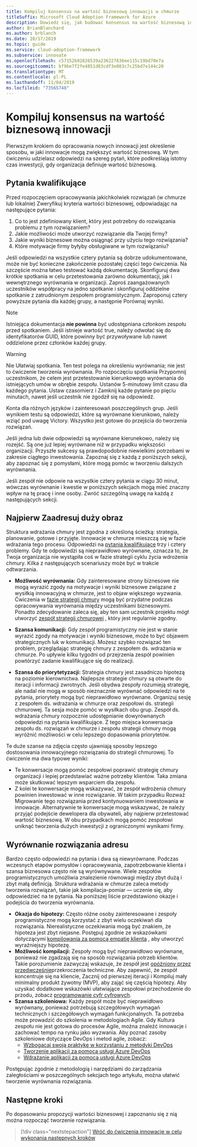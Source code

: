 ```yaml
---
title: Kompiluj konsensus na wartość biznesową innowacji w chmurze
titleSuffix: Microsoft Cloud Adoption Framework for Azure
description: Dowiedz się, jak budować konsensus na wartość biznesową innowacji w chmurze.
author: BrianBlanchard
ms.author: brblanch
ms.date: 10/17/2019
ms.topic: guide
ms.service: cloud-adoption-framework
ms.subservice: innovate
ms.openlocfilehash: c57152b92826539a236227636ee115c19bd70e7a
ms.sourcegitcommit: bf9be7f2fe4851d83cdf3e083c7c25bd7e144c20
ms.translationtype: MT
ms.contentlocale: pl-PL
ms.lasthandoff: 11/04/2019
ms.locfileid: "73565748"
---
```

# <a name="build-consensus-on-the-business-value-of-innovation"></a>Kompiluj konsensus na wartość biznesową innowacji

Pierwszym krokiem do opracowania nowych innowacji jest określenie sposobu, w jaki innowacje mogą zwiększyć wartość biznesową. W tym ćwiczeniu udzielasz odpowiedzi na szereg pytań, które podkreślają istotny czas inwestycji, gdy organizacja definiuje wartość biznesową.

## <a name="qualifying-questions"></a>Pytania kwalifikujące

Przed rozpoczęciem opracowywania jakichkolwiek rozwiązań (w chmurze lub lokalnie) Zweryfikuj kryteria wartości biznesowej, odpowiadając na następujące pytania:

1. Co to jest zdefiniowany klient, który jest potrzebny do rozwiązania problemu z tym rozwiązaniem?
1. Jakie możliwości może utworzyć rozwiązanie dla Twojej firmy?
1. Jakie wyniki biznesowe można osiągnąć przy użyciu tego rozwiązania?
1. Które motywacje firmy byłyby obsługiwane w tym rozwiązaniu?

Jeśli odpowiedzi na wszystkie cztery pytania są dobrze udokumentowane, może nie być konieczne zakończenie pozostałej części tego ćwiczenia. Na szczęście można łatwo testować każdą dokumentację. Skonfiguruj dwa krótkie spotkania w celu przetestowania zarówno dokumentacji, jak i wewnętrznego wyrównania w organizacji. Zaproś zaangażowanych uczestników współpracy na jedno spotkanie i skonfiguruj oddzielne spotkanie z zatrudnionym zespołem programistycznym. Zaproponuj cztery powyższe pytania dla każdej grupy, a następnie Porównaj wyniki.

> [!NOTE]
> Istniejąca dokumentacja **nie powinna** być udostępniana członkom zespołu przed spotkaniem. Jeśli istnieje wartość true, należy odwołać się do identyfikatorów GUID, które powinny być przywoływane lub nawet oddzielone przez członków każdej grupy.

<!-- -->

> [!WARNING]
> Nie Ułatwiaj spotkania. Ten test polega na określeniu wyrównania; nie jest to ćwiczenie tworzenia wyrównania. Po rozpoczęciu spotkania Przypomnij uczestnikom, że celem jest przetestowanie kierunkowego wyrównania do istniejących umów w obrębie zespołu. Ustanów 5-minutowy limit czasu dla każdego pytania. Ustaw czasomierz i Zamknij każde pytanie po pięciu minutach, nawet jeśli uczestnik nie zgodził się na odpowiedź.

Konta dla różnych języków i zainteresowań poszczególnych grup. Jeśli wynikiem testu są odpowiedzi, które są wyrównane kierunkowo, należy wziąć pod uwagę Victory. Wszystko jest gotowe do przejścia do tworzenia rozwiązań.

Jeśli jedna lub dwie odpowiedzi są wyrównane kierunekowo, należy się rozejść. Są one już lepiej wyrównane niż w przypadku większości organizacji. Przyszłe sukcesy są prawdopodobnie niewielkimi potrzebami w zakresie ciągłego inwestowania. Zapoznaj się z każdą z poniższych sekcji, aby zapoznać się z pomysłami, które mogą pomóc w tworzeniu dalszych wyrównania.

Jeśli zespół nie odpowie na wszystkie cztery pytania w ciągu 30 minut, wówczas wyrównanie i kwestie w poniższych sekcjach mogą mieć znaczny wpływ na tę pracę i inne osoby. Zwróć szczególną uwagę na każdą z następujących sekcji.

## <a name="address-the-big-picture-first"></a>Najpierw Zaadresuj duży obraz

Struktura wdrażania chmury jest zgodna z określoną ścieżką: strategia, planowanie, gotowe i przyjęte. Innowacje w chmurze mieszczą się w fazie wdrażania tego procesu. Odpowiedzi na [pytania kwalifikujące](#qualifying-questions) trzy i cztery problemy. Gdy te odpowiedzi są nieprawidłowo wyrównane, oznacza to, że Twoja organizacja nie wystąpiła coś w fazie strategii cyklu życia wdrożenia chmury. Kilka z następujących scenariuszy może być w trakcie odtwarzania.

- **Możliwość wyrównania:** Gdy zainteresowane strony biznesowe nie mogą wyrazić zgody na motywacje i wyniki biznesowe związane z wysiłkią innowacyjną w chmurze, jest to objaw większego wyzwania. Ćwiczenia w [fazie strategii chmury](../strategy/index.md) mogą być przydatne podczas opracowywania wyrównania między uczestnikami biznesowymi. Ponadto zdecydowanie zaleca się, aby ten sam uczestnik projektu mógł utworzyć [zespół strategii chmurowej](../organize/cloud-strategy.md) , który jest regularnie zgodny.

- **Szansa komunikacji:** Gdy zespół programistyczny nie jest w stanie wyrazić zgody na motywacje i wyniki biznesowe, może to być objawem strategicznych luk w komunikacji. Możesz szybko rozwiązać ten problem, przeglądając strategię chmury z zespołem ds. wdrażania w chmurze. Po upływie kilku tygodni od przejrzenia zespół powinien powtórzyć zadanie kwalifikujące się do realizacji.

- **Szansa do priorytetyzacji:** Strategia chmury jest zasadniczo hipotezą na poziomie kierownictwa. Najlepsze strategie chmury są otwarte do iteracji i informacji zwrotnych. Jeśli obydwa zespoły rozumieją strategię, ale nadal nie mogą w sposób nieznacznie wyrównać odpowiedzi na te pytania, priorytety mogą być nieprawidłowo wyrównane. Organizuj sesję z zespołem ds. wdrażania w chmurze oraz zespołowi ds. strategii chmurowej. Ta sesja może pomóc w wysiłkach obu grup. Zespół ds. wdrażania chmury rozpocznie udostępnianie dowyrównanych odpowiedzi na pytania kwalifikujące. Z tego miejsca konwersacja zespołu ds. rozwiązań w chmurze i zespołu strategii chmury mogą wyróżnić możliwości w celu lepszego dopasowania priorytetów.

Te duże szanse na zdjęcia często ujawniają sposoby lepszego dostosowania innowacyjnego rozwiązania do strategii chmurowej. To ćwiczenie ma dwa typowe wyniki:

- Te konwersacje mogą pomóc zespołowi poprawić strategię chmury organizacji i lepiej przedstawiać ważne potrzeby klientów. Taka zmiana może skutkować lepszym wsparciem dla zespołu.
- Z kolei te konwersacje mogą wskazywać, że zespół wdrożenia chmury powinien inwestować w inne rozwiązanie. W takim przypadku Rozważ Migrowanie tego rozwiązania przed kontynuowaniem inwestowania w innowacje. Alternatywnie te konwersacje mogą wskazywać, że należy przyjąć podejście dewelopera dla obywateli, aby najpierw przetestować wartość biznesową. W obu przypadkach mogą pomóc zespołowi uniknąć tworzenia dużych inwestycji z ograniczonymi wynikami firmy.

## <a name="address-solution-alignment"></a>Wyrównanie rozwiązania adresu

Bardzo często odpowiedzi na pytania i dwa są niewyrównane. Podczas wczesnych etapów pomysłów i opracowywania, zapotrzebowanie klienta i szansa biznesowa często nie są wyrównywane. Wiele zespołów programistycznych umożliwia znalezienie równowagi między zbyt dużą i zbyt małą definicją. Struktura wdrażania w chmurze zaleca metody tworzenia rozwiązań, takie jak kompilacja-pomiar — uczenie się, aby odpowiedzieć na te pytania. Na poniższej liście przedstawiono okazje i podejścia do tworzenia wyrównania.

- **Okazja do hipotezy:** Często różne osoby zainteresowane i zespoły programistyczne mogą korzystać z zbyt wielu oczekiwań dla rozwiązania. Nierealistyczne oczekiwania mogą być znakiem, że hipoteza jest zbyt niejasne. Postępuj zgodnie ze wskazówkami dotyczącymi [kompilowania za pomocą empatię klienta](./considerations/build.md) , aby utworzyć wyraźniejszy hipotezę.
- **Możliwość kompilacji:** Zespoły mogą być nieprawidłowo wyrównane, ponieważ nie zgadzają się na sposób rozwiązania potrzeb klientów. Takie porozumienie zazwyczaj wskazuje, że zespół jest [opóźniony przez przedwcześnie](./considerations/build.md#reduce-complexity-and-delay-technical-spikes)przekroczenia techniczne. Aby zapewnić, że zespół koncentruje się na kliencie, Zacznij od pierwszej iteracji i Kompiluj mały minimalny produkt żywotny (MVP), aby zająć się częścią hipotezy. Aby uzyskać dodatkowe wskazówki ułatwiające zespołowi przechodzenie do przodu, zobacz [programowanie cyfr cyfrowych](./considerations/invention.md).
- **Szansa szkoleniowa:** Każdy zespół może być nieprawidłowo wyrównany, ponieważ potrzebują szczegółowych wymagań technicznych i szczegółowych wymagań funkcjonalnych. Ta potrzeba może prowadzić do szkolenia w metodologiach Agile. Gdy Kultura zespołu nie jest gotowa do procesów Agile, można znaleźć innowacje i zachować tempo na rynku jako wyzwania.  Aby poznać zasoby szkoleniowe dotyczące DevOps i metod agile, zobacz:
  - [Wzbogacaj swoją praktykę w korzystaniu z metodyki DevOps](https://docs.microsoft.com/learn/paths/evolve-your-devops-practices)
  - [Tworzenie aplikacji za pomocą usługi Azure DevOps](https://docs.microsoft.com/learn/paths/build-applications-with-azure-devops)
  - [Wdrażanie aplikacji za pomocą usługi Azure DevOps](https://docs.microsoft.com/learn/paths/deploy-applications-with-azure-devops)

Postępując zgodnie z metodologią i narzędziami do zarządzania zaległościami w poszczególnych sekcjach tego artykułu, można ułatwić tworzenie wyrównania rozwiązania.

## <a name="next-steps"></a>Następne kroki

Po dopasowaniu propozycji wartości biznesowej i zapoznaniu się z nią można rozpocząć tworzenie rozwiązania.
> [!div class="nextstepaction"]
> [Wróć do ćwiczenia innowacje w celu wykonania następnych kroków](./index.md)

